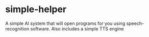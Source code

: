 # simple-helper
A simple AI system that will open programs for you using speech-recognition software. Also includes a simple TTS engine
